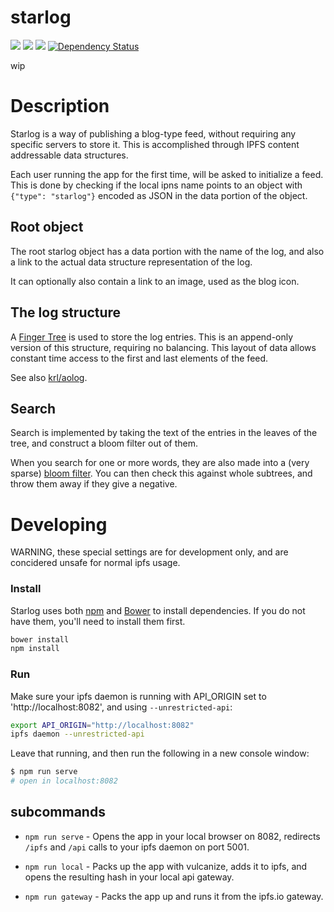 starlog
=======

[![](https://img.shields.io/badge/made%20by-Protocol%20Labs-blue.svg?style=flat-square)](http://ipn.io) [![](https://img.shields.io/badge/project-IPFS-blue.svg?style=flat-square)](http://ipfs.io/) [![](https://img.shields.io/badge/freenode-%23ipfs-blue.svg?style=flat-square)](http://webchat.freenode.net/?channels=%23ipfs) [![Dependency Status](https://david-dm.org/ipfs/starlog.svg?style=flat-square)](https://david-dm.org/ipfs/starlog)

> 

wip

# Description

Starlog is a way of publishing a blog-type feed, without requiring any specific servers to store it. This is accomplished through IPFS content addressable data structures.

Each user running the app for the first time, will be asked to initialize a feed. This is done by checking if the local ipns name points to an object with `{"type": "starlog"}` encoded as JSON in the data portion of the object.

## Root object

The root starlog object has a data portion with the name of the log, and also a link to the actual data structure representation of the log.

It can optionally also contain a link to an image, used as the blog icon.

## The log structure

A [Finger Tree](https://en.wikipedia.org/wiki/Finger_tree) is used to store the log entries. This is an append-only version of this structure, requiring no balancing. This layout of data allows constant time access to the first and last elements of the feed.

See also [krl/aolog](https://github.com/krl/aolog).

## Search

Search is implemented by taking the text of the entries in the leaves of the tree, and construct a bloom filter out of them.

When you search for one or more words, they are also made into a (very sparse) [bloom filter](https://en.wikipedia.org/wiki/Bloom_filter). You can then check this against whole subtrees, and throw them away if they give a negative.

# Developing

WARNING, these special settings are for development only, and are concidered unsafe for normal ipfs usage.

### Install

Starlog uses both [npm](https://www.npmjs.com/) and [Bower](http://bower.io/) to install dependencies. If you do not have them, you'll need to install them first.

```bash
bower install
npm install
````

### Run

Make sure your ipfs daemon is running with API_ORIGIN set to 'http://localhost:8082', and using `--unrestricted-api`:

```bash
export API_ORIGIN="http://localhost:8082"
ipfs daemon --unrestricted-api
```

Leave that running, and then run the following in a new console window:

```bash
$ npm run serve
# open in localhost:8082
```

## subcommands

* ```npm run serve``` - Opens the app in your local browser on 8082, redirects `/ipfs` and `/api` calls to your ipfs daemon on port 5001.  

* ```npm run local``` - Packs up the app with vulcanize, adds it to ipfs, and opens the resulting hash in your local api gateway.  

* ```npm run gateway``` - Packs the app up and runs it from the ipfs.io gateway.
